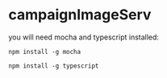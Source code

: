 # campaignImageServ

you will need mocha and typescript installed:

`npm install -g mocha`

`npm install -g typescript`

